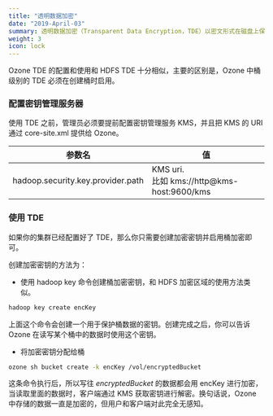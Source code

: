 ```yaml
---
title: "透明数据加密"
date: "2019-April-03"
summary: 透明数据加密（Transparent Data Encryption，TDE）以密文形式在磁盘上保存数据，但可以在用户访问的时候自动进行解密。
weight: 3
icon: lock
---
```

<!---
  Licensed to the Apache Software Foundation (ASF) under one or more
  contributor license agreements.  See the NOTICE file distributed with
  this work for additional information regarding copyright ownership.
  The ASF licenses this file to You under the Apache License, Version 2.0
  (the "License"); you may not use this file except in compliance with
  the License.  You may obtain a copy of the License at

      http://www.apache.org/licenses/LICENSE-2.0

  Unless required by applicable law or agreed to in writing, software
  distributed under the License is distributed on an "AS IS" BASIS,
  WITHOUT WARRANTIES OR CONDITIONS OF ANY KIND, either express or implied.
  See the License for the specific language governing permissions and
  limitations under the License.
-->

Ozone TDE 的配置和使用和 HDFS TDE 十分相似，主要的区别是，Ozone 中桶级别的 TDE 必须在创建桶时启用。

### 配置密钥管理服务器

使用 TDE 之前，管理员必须要提前配置密钥管理服务 KMS，并且把 KMS 的 URI 通过 core-site.xml 提供给 Ozone。

参数名 |  值
-----------------------------------|-----------------------------------------
hadoop.security.key.provider.path  | KMS uri. <br> 比如 kms://http@kms-host:9600/kms

### 使用 TDE
如果你的集群已经配置好了 TDE，那么你只需要创建加密密钥并启用桶加密即可。

创建加密密钥的方法为：
   * 使用 hadoop key 命令创建桶加密密钥，和 HDFS 加密区域的使用方法类似。

  ```bash
  hadoop key create encKey
  ```
  上面这个命令会创建一个用于保护桶数据的密钥。创建完成之后，你可以告诉 Ozone 在读写某个桶中的数据时使用这个密钥。

   * 将加密密钥分配给桶

  ```bash
  ozone sh bucket create -k encKey /vol/encryptedBucket
  ```

这条命令执行后，所以写往 _encryptedBucket_ 的数据都会用 encKey 进行加密，当读取里面的数据时，客户端通过 KMS 获取密钥进行解密。换句话说，Ozone 中存储的数据一直是加密的，但用户和客户端对此完全无感知。
